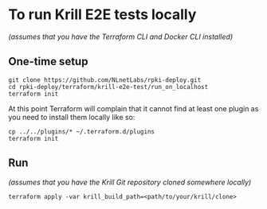 # To run Krill E2E tests locally

_(assumes that you have the Terraform CLI and Docker CLI installed)_

## One-time setup

```
git clone https://github.com/NLnetLabs/rpki-deploy.git
cd rpki-deploy/terraform/krill-e2e-test/run_on_localhost
terraform init
```

At this point Terraform will complain that it cannot find at least one plugin as you need to install them locally like so:

```
cp ../../plugins/* ~/.terraform.d/plugins
terraform init
```

## Run

_(assumes that you have the Krill Git repository cloned somewhere locally)_

```
terraform apply -var krill_build_path=<path/to/your/krill/clone>
```
